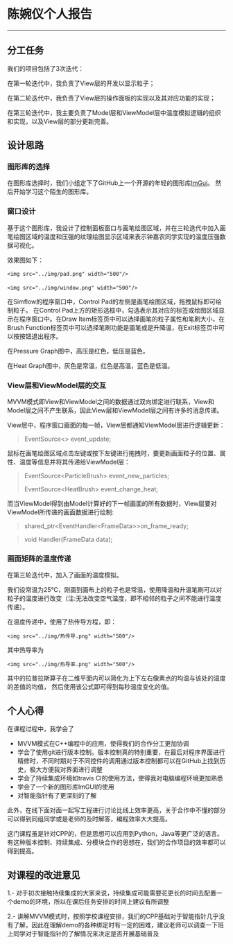 # 陈婉仪个人报告
***
## 分工任务
我们的项目包括了3次迭代：

在第一轮迭代中，我负责了View层的开发以显示粒子；

在第二轮迭代中，我负责了View层的操作面板的实现以及其对应功能的实现；

在第三轮迭代中，我主要负责了Model层和ViewModel层中温度模拟逻辑的组织和实现，以及View层的部分更新完善。

## 设计思路
### 图形库的选择
在图形库选择时，我们小组定下了GitHub上一个开源的年轻的图形库[ImGui](https://github.com/ocornut/imgui)。
然后开始学习这个陌生的图形库。

### 窗口设计
基于这个图形库，我设计了控制面板窗口与画笔绘图区域，并在三轮迭代中加入画笔绘图区域的温度和压强的纹理绘图显示区域来表示钟嘉农同学实现的温度压强数据可视化。

效果图如下：
	
	<img src="../img/pad.png" width="500"/>

	<img src="../img/window.png" width="500"/>

在Simflow的程序窗口中，Control Pad的左侧是画笔绘图区域，拖拽鼠标即可绘制粒子。
在Control Pad上方的矩形选框中，勾选表示其对应的标签或绘图区域显示在程序窗口中。在Draw Item标签页中可以选择画笔的粒子属性和笔刷大小，在Brush Function标签页中可以选择笔刷功能是画笔或是升降温，在Exit标签页中可以按按钮退出程序。

在Pressure Graph图中，高压是红色，低压是蓝色。

在Heat Graph图中，灰色是常温，红色是高温，蓝色是低温。


### View层和ViewModel层的交互
MVVM模式即View和ViewModel之间的数据通过双向绑定进行联系，View和Model层之间不产生联系，因此View层和ViewModel层之间有许多的消息传递。

View层中，程序窗口画面的每一帧，View层都通知ViewModel层进行逻辑更新：
>EventSource<> event_update;
	
鼠标在画笔绘图区域点击左键或按下左键进行拖拽时，要更新画面粒子的位置、属性、温度等信息并将其传递给ViewModel层：
>EventSource<ParticleBrush<L>> event_new_particles;
>
>EventSource<HeatBrush<L>> event_change_heat;

而当ViewModel得到由Model计算好的下一帧画面的所有数据时，View层要对ViewModel所传递的画面数据进行绘制:
>shared_ptr<EventHandler<FrameData<L>>>on_frame_ready;

>void Handler(FrameData data);

### 画面矩阵的温度传递
在第三轮迭代中，加入了画面的温度模拟。

我们设常温为25℃，刚画到画布上的粒子也是常温，使用降温和升温笔刷可以对粒子的温度进行改变（注:无法改变空气温度，即不相邻的粒子之间不能进行温度传递）。

在温度传递中，使用了热传导方程，即：

	<img src="../img/热传导.png" width="500"/>
	
其中热导率为
	
	<img src="../img/热导率.png" width="500"/>
	
其中的拉普拉斯算子在二维平面内可以简化为上下左右像素点的均温与该处的温度的差值的均值，
然后使用该公式即可得到每秒温度变化的值。

## 个人心得
在课程过程中，我学会了
- MVVM模式在C++编程中的应用，使得我们的合作分工更加协调
- 学会了使用git进行版本控制。版本控制真的特别重要，在最后对程序界面进行精修时，不同时期对于不同控件的调用通过版本控制都可以在GitHub上找到历史，极大方便我对界面进行调整
- 学会了持续集成环境如travis CI的使用方法，使得我对电脑编程环境更加熟悉
- 学会了一个新的图形库ImGUI的使用
- 对智能指针有了更深刻的了解

此外，在线下面对面一起写工程进行讨论比线上效率更高，关于合作中不懂的部分可以得到同组同学或是老师的及时解答，编程效率大大提高。

这门课程虽是针对CPP的，但是思想可以应用到Python，Java等更广泛的语言。有这种版本控制、持续集成、分模块合作的思想在，我们的合作项目的效率都可以得到提高。

## 对课程的改进意见
1.- 对于初次接触持续集成的大家来说，持续集成可能需要花更长的时间去配置一个demo的环境，所以在课后任务安排的时间上建议有所调整

2.- 讲解MVVM模式时，按照学校课程安排，我们的CPP基础对于智能指针几乎没有了解，因此在理解demo的各种绑定时有一定的困难，建议老师可以调查一下班上同学对于智能指针的了解情况来决定是否开展基础普及
